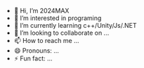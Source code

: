 - 👋 Hi, I’m 2024MAX
- 👀 I’m interested in programing
- 🌱 I’m currently learning c++/Unity/Js/.NET
- 💞️ I’m looking to collaborate on ...
- 📫 How to reach me ...
- 😄 Pronouns: ...
- ⚡ Fun fact: ...

<!---
Polyz2023/Polyz2023 is a ✨ special ✨ repository because its `README.md` (this file) appears on your GitHub profile.
You can click the Preview link to take a look at your changes.
--->
